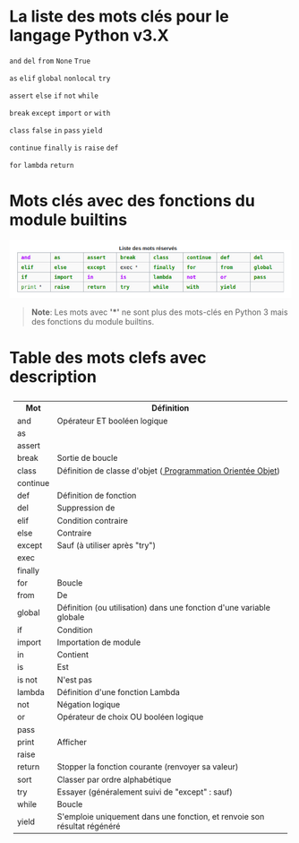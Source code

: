# La liste des mots clés pour le langage Python v3.X

`and`    `del`   `from`   `None`  `True`

`as`      `elif`  `global`  `nonlocal`  `try`

`assert`  `else`  `if`  `not`  `while`

`break`  `except` `import`  `or`  `with`

`class`  `false`  `in`  `pass`     `yield`

`continue`  `finally`  `is`  `raise`  `def`

`for`  `lambda`  `return`

# Mots clés avec des fonctions du module builtins

![Table des Mots Cles en Python](https://github.com/konan08-nic/pythoncamp/blob/main/assets/py-mots-cles.png)

> **Note**: Les mots avec **'*'** ne sont plus des mots-clés en Python 3 mais des fonctions du module builtins.

# Table des mots clefs avec description

<table style="margin:0.5em auto 0.5em auto; border-collapse:collapse; padding:0.5em;">
<tbody>
  <tr>
    <th>Mot</th>
    <th>Définition</th>
  </tr>
  <tr>
    <td>and</td>
    <td>Opérateur ET booléen logique</td>
  </tr>
  <tr>
    <td>as</td>
    <td></td>
  </tr>
<tr>
<td>assert</td>
<td>
</td></tr>
<tr>
<td>break</td>
<td>Sortie de boucle
</td></tr>
<tr>
<td>class</td>
<td>Définition de classe d'objet (<a href="https://fr.wikipedia.org/wiki/POO" class="extiw" title="w:POO" target="_blank"> Programmation Orientée Objet</a>)
</td></tr>
<tr>
<td>continue</td>
<td>
</td></tr>
<tr>
<td>def</td>
<td>Définition de fonction
</td></tr>
<tr>
<td>del</td>
<td>Suppression de
</td></tr>
<tr>
<td>elif</td>
<td>Condition contraire
</td></tr>
<tr>
<td>else</td>
<td>Contraire
</td></tr>
<tr>
<td>except</td>
<td>Sauf (à utiliser après "try")
</td></tr>
<tr>
<td>exec</td>
<td>
</td></tr>
<tr>
<td>finally</td>
<td>
</td></tr>
<tr>
<td>for</td>
<td>Boucle
</td></tr>
<tr>
<td>from</td>
<td>De
</td></tr>
<tr>
<td>global</td>
<td>Définition (ou utilisation) dans une fonction d'une variable globale
</td></tr>
<tr>
<td>if</td>
<td>Condition
</td></tr>
<tr>
<td>import</td>
<td>Importation de module
</td></tr>
<tr>
<td>in</td>
<td>Contient
</td></tr>
<tr>
<td>is</td>
<td>Est
</td></tr>
<tr>
<td>is not</td>
<td>N'est pas
</td></tr>
<tr>
<td>lambda</td>
<td>Définition d'une fonction Lambda
</td></tr>
<tr>
<td>not</td>
<td>Négation logique
</td></tr>
<tr>
<td>or</td>
<td>Opérateur de choix OU booléen logique
</td></tr>
<tr>
<td>pass</td>
<td>
</td></tr>
<tr>
<td>print</td>
<td>Afficher
</td></tr>
<tr>
<td>raise</td>
<td>
</td></tr>
<tr>
<td>return</td>
<td>Stopper la fonction courante (renvoyer sa valeur)
</td></tr>
<tr>
<td>sort</td>
<td>Classer par ordre alphabétique
</td></tr>
<tr>
<td>try</td>
<td>Essayer (généralement suivi de "except"&nbsp;: sauf)
</td></tr>
<tr>
<td>while</td>
<td>Boucle
</td></tr>
<tr>
<td>yield</td>
<td>S'emploie uniquement dans une fonction, et renvoie son résultat régénéré
</td></tr></tbody></table>
